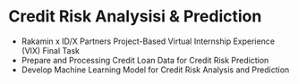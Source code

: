 # Credit Risk Analysisi & Prediction
* Rakamin x ID/X Partners Project-Based Virtual Internship Experience (VIX) Final Task
* Prepare and Processing Credit Loan Data for Credit Risk Prediction
* Develop Machine Learning Model for Credit Risk Analysis and Prediction


